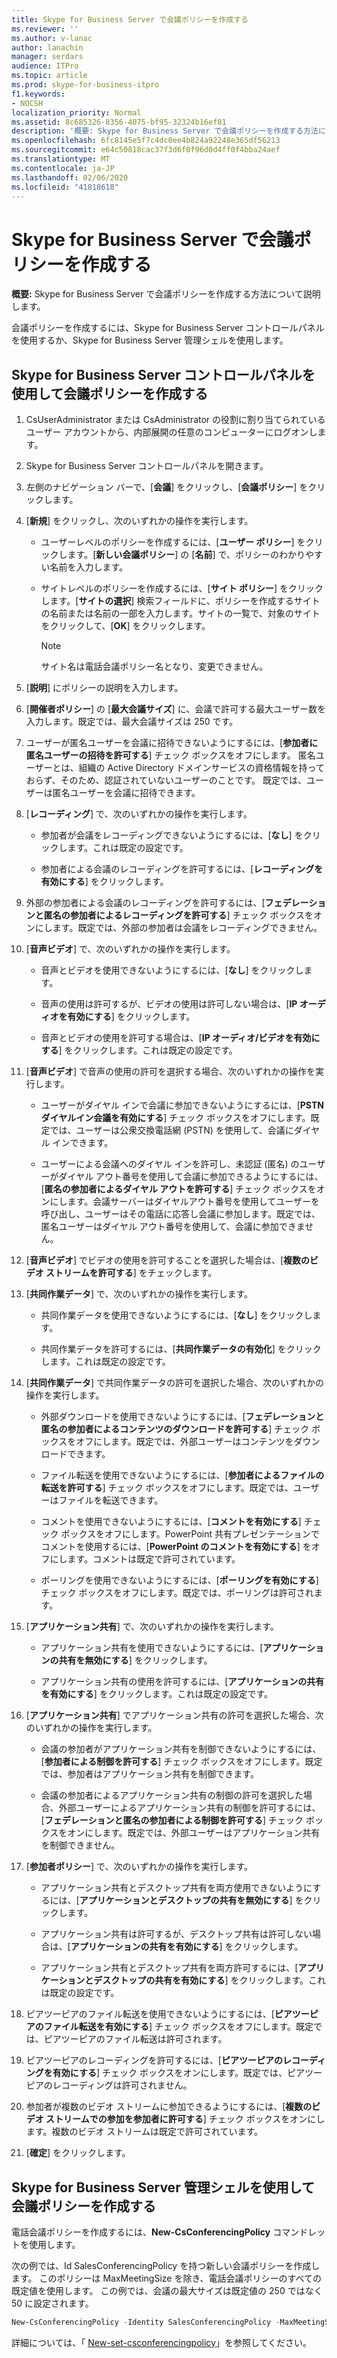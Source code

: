 ```yaml
---
title: Skype for Business Server で会議ポリシーを作成する
ms.reviewer: ''
ms.author: v-lanac
author: lanachin
manager: serdars
audience: ITPro
ms.topic: article
ms.prod: skype-for-business-itpro
f1.keywords:
- NOCSH
localization_priority: Normal
ms.assetid: 8c685326-8356-4075-bf95-32324b16ef81
description: '概要: Skype for Business Server で会議ポリシーを作成する方法について説明します。'
ms.openlocfilehash: 6fc8145e5f7c4dc0ee4b824a92248e365df56213
ms.sourcegitcommit: e64c50818cac37f3d6f0f96d0d4ff0f4bba24aef
ms.translationtype: MT
ms.contentlocale: ja-JP
ms.lasthandoff: 02/06/2020
ms.locfileid: "41818618"
---
```

# <a name="create-conferencing-policies-in-skype-for-business-server"></a>Skype for Business Server で会議ポリシーを作成する
 
**概要:** Skype for Business Server で会議ポリシーを作成する方法について説明します。
  
会議ポリシーを作成するには、Skype for Business Server コントロールパネルを使用するか、Skype for Business Server 管理シェルを使用します。
  
## <a name="create-conferencing-policies-by-using-skype-for-business-server-control-panel"></a>Skype for Business Server コントロールパネルを使用して会議ポリシーを作成する

1. CsUserAdministrator または CsAdministrator の役割に割り当てられているユーザー アカウントから、内部展開の任意のコンピューターにログオンします。
    
2. Skype for Business Server コントロールパネルを開きます。
    
3. 左側のナビゲーション バーで、[**会議**] をクリックし、[**会議ポリシー**] をクリックします。
    
4. [**新規**] をクリックし、次のいずれかの操作を実行します。
    
   - ユーザーレベルのポリシーを作成するには、[**ユーザー ポリシー**] をクリックします。[**新しい会議ポリシー**] の [**名前**] で、ポリシーのわかりやすい名前を入力します。
    
   - サイトレベルのポリシーを作成するには、[**サイト ポリシー**] をクリックします。[**サイトの選択**] 検索フィールドに、ポリシーを作成するサイトの名前または名前の一部を入力します。サイトの一覧で、対象のサイトをクリックして、[**OK**] をクリックします。
    
     > [!NOTE]
     > サイト名は電話会議ポリシー名となり、変更できません。 
  
5. [**説明**] にポリシーの説明を入力します。
    
6. [**開催者ポリシー**] の [**最大会議サイズ**] に、会議で許可する最大ユーザー数を入力します。既定では、最大会議サイズは 250 です。
    
7. ユーザーが匿名ユーザーを会議に招待できないようにするには、[**参加者に匿名ユーザーの招待を許可する**] チェック ボックスをオフにします。 匿名ユーザーとは、組織の Active Directory ドメインサービスの資格情報を持っておらず、そのため、認証されていないユーザーのことです。 既定では、ユーザーは匿名ユーザーを会議に招待できます。
    
8. [**レコーディング**] で、次のいずれかの操作を実行します。
    
   - 参加者が会議をレコーディングできないようにするには、[**なし**] をクリックします。これは既定の設定です。
    
   - 参加者による会議のレコーディングを許可するには、[**レコーディングを有効にする**] をクリックします。
    
9. 外部の参加者による会議のレコーディングを許可するには、[**フェデレーションと匿名の参加者によるレコーディングを許可する**] チェック ボックスをオンにします。既定では、外部の参加者は会議をレコーディングできません。
    
10. [**音声ビデオ**] で、次のいずれかの操作を実行します。
    
    - 音声とビデオを使用できないようにするには、[**なし**] をクリックします。
    
    - 音声の使用は許可するが、ビデオの使用は許可しない場合は、[**IP オーディオを有効にする**] をクリックします。
    
    - 音声とビデオの使用を許可する場合は、[**IP オーディオ/ビデオを有効にする**] をクリックします。これは既定の設定です。
    
11. [**音声ビデオ**] で音声の使用の許可を選択する場合、次のいずれかの操作を実行します。
    
    - ユーザーがダイヤル インで会議に参加できないようにするには、[**PSTN ダイヤルイン会議を有効にする**] チェック ボックスをオフにします。既定では、ユーザーは公衆交換電話網 (PSTN) を使用して、会議にダイヤル インできます。
    
    - ユーザーによる会議へのダイヤル インを許可し、未認証 (匿名) のユーザーがダイヤル アウト番号を使用して会議に参加できるようにするには、[**匿名の参加者によるダイヤル アウトを許可する**] チェック ボックスをオンにします。会議サーバーはダイヤルアウト番号を使用してユーザーを呼び出し、ユーザーはその電話に応答し会議に参加します。既定では、匿名ユーザーはダイヤル アウト番号を使用して、会議に参加できません。
    
12. [**音声ビデオ**] でビデオの使用を許可することを選択した場合は、[**複数のビデオ ストリームを許可する**] をチェックします。
    
13. [**共同作業データ**] で、次のいずれかの操作を実行します。
    
    - 共同作業データを使用できないようにするには、[**なし**] をクリックします。
    
    - 共同作業データを許可するには、[**共同作業データの有効化**] をクリックします。これは既定の設定です。
    
14. [**共同作業データ**] で共同作業データの許可を選択した場合、次のいずれかの操作を実行します。
    
    - 外部ダウンロードを使用できないようにするには、[**フェデレーションと匿名の参加者によるコンテンツのダウンロードを許可する**] チェック ボックスをオフにします。既定では、外部ユーザーはコンテンツをダウンロードできます。
    
    - ファイル転送を使用できないようにするには、[**参加者によるファイルの転送を許可する**] チェック ボックスをオフにします。既定では、ユーザーはファイルを転送できます。
    
    - コメントを使用できないようにするには、[**コメントを有効にする**] チェック ボックスをオフにします。PowerPoint 共有プレゼンテーションでコメントを使用するには、[**PowerPoint のコメントを有効にする**] をオフにします。コメントは既定で許可されています。
    
    - ポーリングを使用できないようにするには、[**ポーリングを有効にする**] チェック ボックスをオフにします。既定では、ポーリングは許可されます。
    
15. [**アプリケーション共有**] で、次のいずれかの操作を実行します。
    
    - アプリケーション共有を使用できないようにするには、[**アプリケーションの共有を無効にする**] をクリックします。
    
    - アプリケーション共有の使用を許可するには、[**アプリケーションの共有を有効にする**] をクリックします。これは既定の設定です。
    
16. [**アプリケーション共有**] でアプリケーション共有の許可を選択した場合、次のいずれかの操作を実行します。
    
    - 会議の参加者がアプリケーション共有を制御できないようにするには、[**参加者による制御を許可する**] チェック ボックスをオフにします。既定では、参加者はアプリケーション共有を制御できます。
    
    - 会議の参加者によるアプリケーション共有の制御の許可を選択した場合、外部ユーザーによるアプリケーション共有の制御を許可するには、[**フェデレーションと匿名の参加者による制御を許可する**] チェック ボックスをオンにします。既定では、外部ユーザーはアプリケーション共有を制御できません。
    
17. [**参加者ポリシー**] で、次のいずれかの操作を実行します。
    
    - アプリケーション共有とデスクトップ共有を両方使用できないようにするには、[**アプリケーションとデスクトップの共有を無効にする**] をクリックします。
    
    - アプリケーション共有は許可するが、デスクトップ共有は許可しない場合は、[**アプリケーションの共有を有効にする**] をクリックします。
    
    - アプリケーション共有とデスクトップ共有を両方許可するには、[**アプリケーションとデスクトップの共有を有効にする**] をクリックします。これは既定の設定です。
    
18. ピアツーピアのファイル転送を使用できないようにするには、[**ピアツーピアのファイル転送を有効にする**] チェック ボックスをオフにします。既定では、ピアツーピアのファイル転送は許可されます。
    
19. ピアツーピアのレコーディングを許可するには、[**ピアツーピアのレコーディングを有効にする**] チェック ボックスをオンにします。既定では、ピアツーピアのレコーディングは許可されません。
    
20. 参加者が複数のビデオ ストリームに参加できるようにするには、[**複数のビデオ ストリームでの参加を参加者に許可する**] チェック ボックスをオンにします。複数のビデオ ストリームは既定で許可されています。
    
21. [**確定**] をクリックします。
    
## <a name="create-conferencing-policies-by-using-skype-for-business-server-management-shell"></a>Skype for Business Server 管理シェルを使用して会議ポリシーを作成する

電話会議ポリシーを作成するには、**New-CsConferencingPolicy** コマンドレットを使用します。
  
次の例では、Id SalesConferencingPolicy を持つ新しい会議ポリシーを作成します。 このポリシーは MaxMeetingSize を除き、電話会議ポリシーのすべての既定値を使用します。 この例では、会議の最大サイズは既定値の 250 ではなく 50 に設定されます。
  
```PowerShell
New-CsConferencingPolicy -Identity SalesConferencingPolicy -MaxMeetingSize 50
```

詳細については、「 [New-set-csconferencingpolicy](https://docs.microsoft.com/powershell/module/skype/new-csconferencingpolicy?view=skype-ps)」を参照してください。
  

